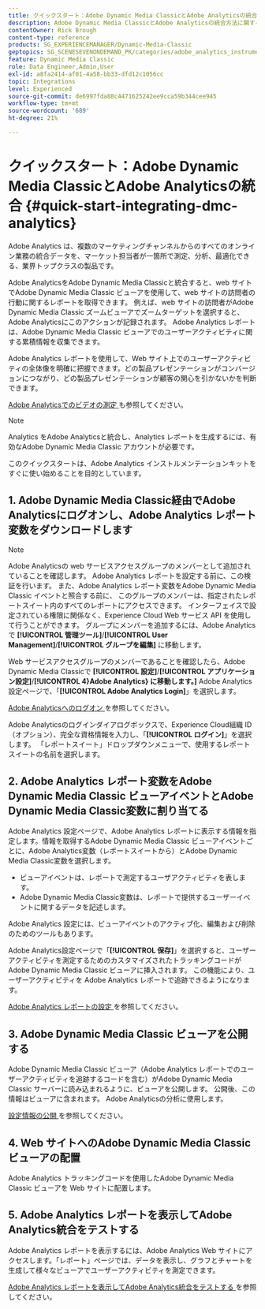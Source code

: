 ```yaml
---
title: クイックスタート：Adobe Dynamic Media ClassicとAdobe Analyticsの統合
description: Adobe Dynamic Media ClassicとAdobe Analyticsの統合方法に関する概要とクイックスタートです。
contentOwner: Rick Brough
content-type: reference
products: SG_EXPERIENCEMANAGER/Dynamic-Media-Classic
geptopics: SG_SCENESEVENONDEMAND_PK/categories/adobe_analytics_instrumentation_kit
feature: Dynamic Media Classic
role: Data Engineer,Admin,User
exl-id: a8fa2414-af01-4a58-bb33-dfd12c1056cc
topic: Integrations
level: Experienced
source-git-commit: de6997fda88c4471625242ee9cca59b344cee945
workflow-type: tm+mt
source-wordcount: '689'
ht-degree: 21%

---
```


# クイックスタート：Adobe Dynamic Media ClassicとAdobe Analyticsの統合 {#quick-start-integrating-dmc-analytics}

Adobe Analytics は、複数のマーケティングチャンネルからのすべてのオンライン業務の統合データを、マーケット担当者が一箇所で測定、分析、最適化できる、業界トップクラスの製品です。

Adobe AnalyticsをAdobe Dynamic Media Classicと統合すると、web サイトでAdobe Dynamic Media Classic ビューアを使用して、web サイトの訪問者の行動に関するレポートを取得できます。 例えば、web サイトの訪問者がAdobe Dynamic Media Classic ズームビューアでズームターゲットを選択すると、Adobe Analyticsにこのアクションが記録されます。 Adobe Analytics レポートは、Adobe Dynamic Media Classic ビューアでのユーザーアクティビティに関する累積情報を収集できます。

Adobe Analytics レポートを使用して、Web サイト上でのユーザーアクティビティの全体像を明確に把握できます。どの製品プレゼンテーションがコンバージョンにつながり、どの製品プレゼンテーションが顧客の関心を引かないかを判断できます。

[Adobe Analyticsでのビデオの測定 ](https://experienceleague.adobe.com/ja/docs/media-analytics/using/media-overview) も参照してください。

>[!NOTE]
>
>Analytics をAdobe Analyticsと統合し、Analytics レポートを生成するには、有効なAdobe Dynamic Media Classic アカウントが必要です。

このクイックスタートは、Adobe Analytics インストルメンテーションキットをすぐに使い始めることを目的としています。

## &#x200B;1. Adobe Dynamic Media Classic経由でAdobe Analyticsにログオンし、Adobe Analytics レポート変数をダウンロードします

>[!NOTE]
>
>Adobe Analyticsの web サービスアクセスグループのメンバーとして追加されていることを確認します。 Adobe Analytics レポートを設定する前に、この検証を行います。 また、Adobe Analytics レポート変数をAdobe Dynamic Media Classic イベントと照合する前に、 このグループのメンバーは、指定されたレポートスイート内のすべてのレポートにアクセスできます。 インターフェイスで設定されている権限に関係なく、Experience Cloud Web サービス API を使用して行うことができます。 グループにメンバーを追加するには、Adobe Analyticsで **[!UICONTROL 管理ツール]**/**[!UICONTROL User Management]**/**[!UICONTROL グループを編集]** に移動します。

Web サービスアクセスグループのメンバーであることを確認したら、Adobe Dynamic Media Classicで **[!UICONTROL 設定]**/**[!UICONTROL アプリケーション設定]**/**[!UICONTROL 4&rbrace;Adobe Analytics&rbrace; に移動します。]** Adobe Analytics設定ページで、「**[!UICONTROL Adobe Analytics Login]**」を選択します。

[Adobe Analyticsへのログオン ](log-analytics.md#log_in_to_adobe_analytics) を参照してください。

Adobe Analyticsのログインダイアログボックスで、Experience Cloud組織 ID （オプション）、完全な資格情報を入力し、「**[!UICONTROL ログイン]**」を選択します。 「レポートスイート」ドロップダウンメニューで、使用するレポートスイートの名前を選択します。

## &#x200B;2. Adobe Analytics レポート変数をAdobe Dynamic Media Classic ビューアイベントとAdobe Dynamic Media Classic変数に割り当てる

Adobe Analytics 設定ページで、Adobe Analytics レポートに表示する情報を指定します。情報を取得するAdobe Dynamic Media Classic ビューアイベントごとに、Adobe Analytics変数（レポートスイートから）とAdobe Dynamic Media Classic変数を選択します。

* ビューアイベントは、レポートで測定するユーザアクティビティを表します。
* Adobe Dynamic Media Classic変数は、レポートで提供するユーザーイベントに関するデータを記述します。

Adobe Analytics 設定には、ビューアイベントのアクティブ化、編集および削除のためのツールもあります。

Adobe Analytics設定ページで「**[!UICONTROL 保存]**」を選択すると、ユーザーアクティビティを測定するためのカスタマイズされたトラッキングコードがAdobe Dynamic Media Classic ビューアに挿入されます。 この機能により、ユーザーアクティビティを Adobe Analytics レポートで追跡できるようになります。

[Adobe Analytics レポートの設定 ](configuring-analytics-reports.md#configuring_adobe_analytics_reports) を参照してください。

## &#x200B;3. Adobe Dynamic Media Classic ビューアを公開する

Adobe Dynamic Media Classic ビューア（Adobe Analytics レポートでのユーザーアクティビティを追跡するコードを含む）がAdobe Dynamic Media Classic サーバーに読み込まれるように、ビューアを公開します。 公開後、この情報はビューアに含まれます。 Adobe Analyticsの分析に使用します。

[ 設定情報の公開 ](publishing-analytics-configuration-information.md#publishing_adobe_analytics_configuration_information) を参照してください。

## &#x200B;4. Web サイトへのAdobe Dynamic Media Classic ビューアの配置

Adobe Analytics トラッキングコードを使用したAdobe Dynamic Media Classic ビューアを Web サイトに配置します。

## &#x200B;5. Adobe Analytics レポートを表示してAdobe Analytics統合をテストする

Adobe Analytics レポートを表示するには、Adobe Analytics Web サイトにアクセスします。「レポート」ページでは、データを表示し、グラフとチャートを生成して様々なビューアでユーザーアクティビティを測定できます。

[Adobe Analytics レポートを表示してAdobe Analytics統合をテストする ](testing-integration-viewing-analytics-report.md#testing_the_integration_by_viewing_an_adobe_analytics_report) を参照してください。
